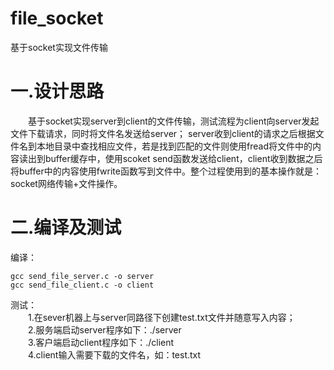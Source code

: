 # file_socket 
基于socket实现文件传输

# 一.设计思路
&#8195;&#8195;基于socket实现server到client的文件传输，测试流程为client向server发起文件下载请求，同时将文件名发送给server；
server收到client的请求之后根据文件名到本地目录中查找相应文件，若是找到匹配的文件则使用fread将文件中的内容读出到buffer缓存中，使用scoket send函数发送给client，client收到数据之后将buffer中的内容使用fwrite函数写到文件中。整个过程使用到的基本操作就是：socket网络传输+文件操作。
# 二.编译及测试
编译：  
```
gcc send_file_server.c -o server    
gcc send_file_client.c -o client    
```
测试：   
&#8195;&#8195;1.在sever机器上与server同路径下创建test.txt文件并随意写入内容；    
&#8195;&#8195;2.服务端启动server程序如下：./server   
&#8195;&#8195;3.客户端启动client程序如下：./client   
&#8195;&#8195;4.client输入需要下载的文件名，如：test.txt   

